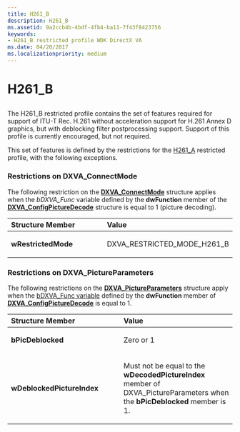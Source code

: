 ```yaml
---
title: H261_B
description: H261_B
ms.assetid: 9a2ccb4b-4bdf-4fb4-ba11-7f43f8423756
keywords:
- H261_B restricted profile WDK DirectX VA
ms.date: 04/20/2017
ms.localizationpriority: medium
---
```


# H261\_B


## <span id="ddk_h261_b_gg"></span><span id="DDK_H261_B_GG"></span>


The H261\_B restricted profile contains the set of features required for support of ITU-T Rec. H.261 without acceleration support for H.261 Annex D graphics, but with deblocking filter postprocessing support. Support of this profile is currently encouraged, but not required.

This set of features is defined by the restrictions for the [H261\_A](h261-a.md) restricted profile, with the following exceptions.

### <span id="Restrictions_on_DXVA_ConnectMode"></span><span id="restrictions_on_dxva_connectmode"></span><span id="RESTRICTIONS_ON_DXVA_CONNECTMODE"></span>Restrictions on DXVA\_ConnectMode

The following restriction on the [**DXVA\_ConnectMode**](https://msdn.microsoft.com/library/windows/hardware/ff563138) structure applies when the *bDXVA\_Func* variable defined by the **dwFunction** member of the [**DXVA\_ConfigPictureDecode**](https://msdn.microsoft.com/library/windows/hardware/ff563133) structure is equal to 1 (picture decoding).

<table>
<colgroup>
<col width="50%" />
<col width="50%" />
</colgroup>
<thead>
<tr class="header">
<th align="left">Structure Member</th>
<th align="left">Value</th>
</tr>
</thead>
<tbody>
<tr class="odd">
<td align="left"><p><strong>wRestrictedMode</strong></p></td>
<td align="left"><p>DXVA_RESTRICTED_MODE_H261_B</p></td>
</tr>
</tbody>
</table>

 

### <span id="Restrictions_on_DXVA_PictureParameters"></span><span id="restrictions_on_dxva_pictureparameters"></span><span id="RESTRICTIONS_ON_DXVA_PICTUREPARAMETERS"></span>Restrictions on DXVA\_PictureParameters

The following restrictions on the [**DXVA\_PictureParameters**](https://msdn.microsoft.com/library/windows/hardware/ff564012) structure apply when the [bDXVA\_Func variable](bdxva-func-variable.md) defined by the **dwFunction** member of [**DXVA\_ConfigPictureDecode**](https://msdn.microsoft.com/library/windows/hardware/ff563133) is equal to 1.

<table>
<colgroup>
<col width="50%" />
<col width="50%" />
</colgroup>
<thead>
<tr class="header">
<th align="left">Structure Member</th>
<th align="left">Value</th>
</tr>
</thead>
<tbody>
<tr class="odd">
<td align="left"><p><strong>bPicDeblocked</strong></p></td>
<td align="left"><p>Zero or 1</p></td>
</tr>
<tr class="even">
<td align="left"><p><strong>wDeblockedPictureIndex</strong></p></td>
<td align="left"><p>Must not be equal to the <strong>wDecodedPictureIndex</strong> member of DXVA_PictureParameters when the <strong>bPicDeblocked</strong> member is 1.</p></td>
</tr>
</tbody>
</table>

 

 

 





